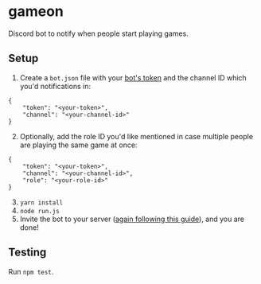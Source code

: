 # gameon
Discord bot to notify when people start playing games.

## Setup

1. Create a `bot.json` file with your [bot's token][0] and the channel ID which you'd notifications in:
```
{
    "token": "<your-token>", 
    "channel": "<your-channel-id>"
}
```
2. Optionally, add the role ID you'd like mentioned in case multiple people are playing the same game at once:
```
{
    "token": "<your-token>", 
    "channel": "<your-channel-id>", 
    "role": "<your-role-id>"
}
```
3. `yarn install`
4. `node run.js`
5. Invite the bot to your server ([again following this guide][0]), and you are done!

[0]: https://github.com/reactiflux/discord-irc/wiki/Creating-a-discord-bot-&-getting-a-token

## Testing

Run `npm test`.